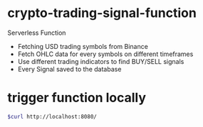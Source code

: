 # crypto-trading-signal-function

Serverless Function

- Fetching USD trading symbols from Binance
- Fetch OHLC data for every symbols on different timeframes
- Use different trading indicators to find BUY/SELL signals
- Every Signal saved to the database 


# trigger function locally

```bash
$curl http://localhost:8080/
```
